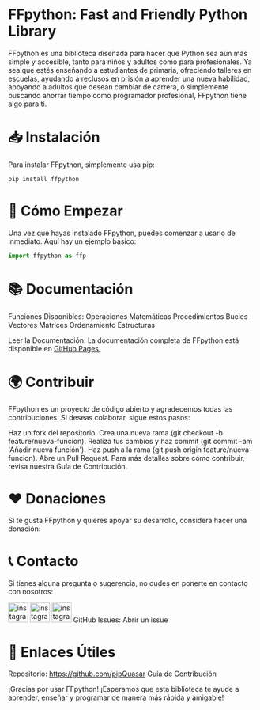 # FFpython: Fast and Friendly Python Library

FFpython es una biblioteca diseñada para hacer que Python sea aún más simple y accesible, tanto para niños y adultos como para profesionales. Ya sea que estés enseñando a estudiantes de primaria, ofreciendo talleres en escuelas, ayudando a reclusos en prisión a aprender una nueva habilidad, apoyando a adultos que desean cambiar de carrera, o simplemente buscando ahorrar tiempo como programador profesional, FFpython tiene algo para ti.

# 📥 Instalación
Para instalar FFpython, simplemente usa pip:
```bash
pip install ffpython
```

# 🚀 Cómo Empezar
Una vez que hayas instalado FFpython, puedes comenzar a usarlo de inmediato. Aquí hay un ejemplo básico:

```python
import ffpython as ffp
```

# 📚 Documentación
Funciones Disponibles:
Operaciones Matemáticas
Procedimientos
Bucles
Vectores
Matrices
Ordenamiento
Estructuras

Leer la Documentación:
La documentación completa de FFpython está disponible en [GitHub Pages.](https://github.com/pipQuasar/FFpython/main/README.md)

# 🌍 Contribuir
FFpython es un proyecto de código abierto y agradecemos todas las contribuciones. Si deseas colaborar, sigue estos pasos:

Haz un fork del repositorio.
Crea una nueva rama (git checkout -b feature/nueva-funcion).
Realiza tus cambios y haz commit (git commit -am 'Añadir nueva función').
Haz push a la rama (git push origin feature/nueva-funcion).
Abre un Pull Request.
Para más detalles sobre cómo contribuir, revisa nuestra Guía de Contribución.

# ❤️ Donaciones
Si te gusta FFpython y quieres apoyar su desarrollo, considera hacer una donación:


# 📞 Contacto
Si tienes alguna pregunta o sugerencia, no dudes en ponerte en contacto con nosotros:

[<img src='https://cdn.jsdelivr.net/npm/simple-icons@3.0.1/icons/instagram.svg' alt='instagram' height='40'>](https://www.instagram.com/toba.itss/) [<img src='https://cdn.jsdelivr.net/npm/simple-icons@3.0.1/icons/x.svg' alt='instagram' height='40'>](https://x.com/FF_python_) [<img src='https://cdn.jsdelivr.net/npm/simple-icons@3.0.1/icons/gmail.svg' alt='instagram' height='40'>](@mftoba@gmail.com) 
GitHub Issues: Abrir un issue


# 🔗 Enlaces Útiles
Repositorio: https://github.com/pipQuasar
Guía de Contribución

¡Gracias por usar FFpython! ¡Esperamos que esta biblioteca te ayude a aprender, enseñar y programar de manera más rápida y amigable!
